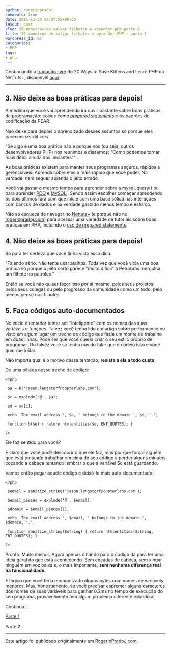 ```yaml
---
author: rogeriopradoj
comments: true
date: 2011-11-20 17:07:59+00:00
layout: post
slug: 20-maneiras-de-salvar-filhotes-e-aprender-php-parte-2
title: 20 maneiras de salvar filhotes e aprender PHP - parte 2
wordpress_id: 93
categories:
- PHP
tags:
- php
---
```


Continuando a [tradução livre](http://rogeriopradoj.com/2011/11/15/20-maneiras-de-salvar-filhotes-e-aprender-php/) do 20 Ways to Save Kittens and Learn PHP do NetTuts+, disponível [aqui](http://net.tutsplus.com/tutorials/php/20-ways-to-save-kittens-and-learn-php/).

---


## 3. Não deixe as boas práticas para depois!


A medida que você vai aprendendo irá ouvir bastante sobre boas práticas de programação: coisas como [_prepared statements_ ](http://dev.mysql.com/tech-resources/articles/%3Cspan%3E4.%3C/span%3E1/prepared-statements.html)e os padrões de codificação da PEAR.

Não deixe para depois o aprendizado desses assuntos só porque eles parecem ser difíceis.

"Se algo é uma boa prática não é porque nós (ou seja, outros desenvolvedores PHP) nos reunimos e dissemos: "Como podemos tornar mais difícil a vida dos iniciantes"" .

As boas práticas existem para manter seus programas seguros, rápidos e gerenciáveis. Aprenda sobre eles o mais rápido que você puder. Na verdade, nem sequer aprenda o jeito errado.

Você vai gastar o mesmo tempo para aprender sobre a mysql_query() ou para aprender [PDO](http://php.net/pdo) e [MySQLi](http://php.net/mysqli). Sendo assim escolher começar aprendendo os dois últimos fará com que inicie com uma base sólida nas interações com bancos de dados e na verdade gastado menos tempo e esforço.

Não se esqueça de navegar no [Nettuts+](http://net.tutsplus.com) (e porque não no [rogeriopradoj.com](http://rogeriopradoj.com)) para acessar uma variedade de tutoriais sobre boas práticas em PHP, incluindo o [uso de prepared statements](http://net.tutsplus.com/articles/news/crud-with-php-prepared-statements-new-plus-tutorial/).


## 4. Não deixe as boas práticas para depois!


Só para ter certeza que você tinha visto essa dica.

"Falando sério. Não tente usar atalhos. Toda vez que você viola uma boa prática só porque o jeito certo parece "muito difícil" a Petrobrás mergulha um filhote no petróleo."

Então se você não quiser fazer isso por si mesmo, pelos seus projetos, pelos seus colegas ou pelo progresso da comunidade como um todo, pelo menos pense nos filhotes.


## 5. Faça códigos auto-documentados


No início é tentador tentar ser "inteligente" com os nomes das suas variáveis e funções. Talvez você tenha lido um artigo sobre performance ou visto em algum lugar um trecho de código que fazia um monte de trabalho em duas linhas. Pode ser que você queria criar o seu estilo próprio de programar. Ou talvez você só tenha ouvido falar que eu odeio isso e você quer me irritar.

Não importa qual é o motivo dessa tentação, **resista a ela a todo custo**.

De uma olhada nesse trecho de código:

    
    <?php
    
     $a = b('jason.lengstorf@copterlabs.com');
    
     $c = explode('@', $a);
    
     $d = $c[1];
    
     echo 'The email address ', $a, ' belongs to the domain ', $d, '.';
    
     function b($e) { return htmlentities($e, ENT_QUOTES); }
    
    ?>


Ele faz sentido para você?

É claro que você _pode_ descobrir o que ele faz, mas por que forçar alguém que está tentando trabalhar em cima do seu código a perder alguns minutos coçando a cabeça tentando lembrar o que a variável $c está guardando.

Vamos então pegar aquele código e deixá-lo mais auto-documentado:

    
    <?php
    
     $email = sanitize_string('jason.lengstorf@copterlabs.com');
    
     $email_pieces = explode('@', $email);
    
     $domain = $email_pieces[1];
    
     echo 'The email address ', $email, ' belongs to the domain ', $domain, '.';
    
     function sanitize_string($string) { return htmlentities($string, ENT_QUOTES); }
    
    ?>


Pronto. Muito melhor. Agora apenas olhando para o código dá para ter uma ideia geral do que está acontecendo. Sem coçadas de cabeça, sem xingar ninguém em voz baixa e, o mais importante, **sem nenhuma diferença real na funcionalidade.**

É lógico que você teria economizado alguns bytes com nomes de variáveis menores. Mas, honestamente, se você precisar espremer alguns caracteres dos nomes de suas variáveis para ganhar 0.2ms no tempo de execução do seu programa, provavelmente tem algum problema diferente rolando aí.

Continua...

[Parte 1](http://rogeriopradoj.com/2011/11/15/20-maneiras-de-salvar-filhotes-e-aprender-php/)

Parte 2

---

Este artigo foi publicado originalmente em [RogerioPradoJ.com](http://rogeriopradoj.com).
